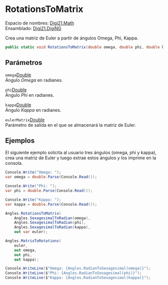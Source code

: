 # RotationsToMatrix

Espacio de nombres: [Digi21.Math](../../../)  
Ensamblado: [Digi21.DigiNG](../../../../)

Crea una matriz de Euler a partir de ángulos Omega, Phi, Kappa.

```csharp
public static void RotationsToMatrix(double omega, double phi, double kappa, out double[,] eulerMatrix);
```

## Parámetros

`omega`[Double](https://docs.microsoft.com/en-us/dotnet/api/system.double?view=net-5.0)  
Ángulo _Omega_ en radianes.

`phi`[Double](https://docs.microsoft.com/en-us/dotnet/api/system.double?view=net-5.0)  
Ángulo _Phi_ en radianes.

`kappa`[Double](https://docs.microsoft.com/en-us/dotnet/api/system.double?view=net-5.0)  
Ángulo _Kappa_ en radianes.

`eulerMatrix`[Double](https://docs.microsoft.com/en-us/dotnet/api/system.double?view=net-5.0)  
Parámetro de salida en el que se almacenará la matriz de Euler.

## Ejemplos

El siguiente ejemplo solicita al usuario tres ángulos \(omega, phi y kappa\), crea una matriz de Euler y luego extrae estos ángulos y los imprime en la consola.

```csharp
Console.Write("Omega: ");
var omega = double.Parse(Console.Read());

Console.Write("Phi: ");
var phi = double.Parse(Console.Read());

Console.Write("Kappa: ");
var kappa = double.Parse(Console.Read());

Angles.RotationsToMatrix(
    Angles.SexagesimalToRadian(omega),
    Angles.SexagesimalToRadian(phi),
    Angles.SexagesimalToRadian(kappa),
    out var euler);

Angles.MatrixToRotations(
    euler,
    out omega,
    out phi,
    out kappa);

Console.WriteLine($"Omega: {Angles.RadianToSexagesimal(omega)}");
Console.WriteLine($"Phi: {Angles.RadianToSexagesimal(phi)}");
Console.WriteLine($"Kappa: {Angles.RadianToSexagesimal(kappa)}");
```

